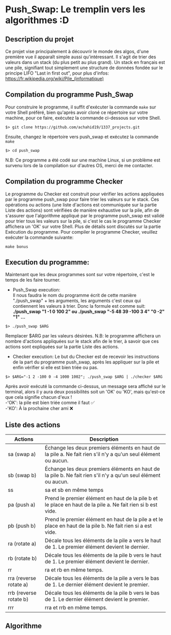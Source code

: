# Push_Swap: Le tremplin vers les algorithmes :D

## Description du projet
Ce projet vise principalement à découvrir le monde des algos, d'une première vue
il apparaît simple aussi qu'intéressant. Il s'agit de trier des valeurs dans un stack (du plus petit au plus grand). Un stack en français est une pile, signifiant tout simplement une structure de données fondée sur le principe LIFO "Last in first out", pour plus d'infos: https://fr.wikipedia.org/wiki/Pile_(informatique)

## Compilation du programme Push_Swap
Pour construire le programme, il suffit d'exécuter la commande ```make``` sur votre Shell préféré, bien qu'après avoir cloné ce répertoire sur votre machine, pour ce faire,
exécutez la commande ci-dessous sur votre Shell. <br>
```
$> git clone https://github.com/achahid19/1337_projects.git
```
Ensuite, changez le répertoire vers push_swap et exécutez la commande ```make```
```
$> cd push_swap
```
N.B: Ce programme a été codé sur une machine Linux, si un problème est survenu lors de la compilation sur d'autres OS, merci de me contacter. <br>

## Compilation du programme Checker
Le programme du Checker est construit pour vérifier les actions appliquées par le programme push_swap pour faire trier les valeurs sur le stack. Ces opérations ou actions (une liste d'actions est communiquée sur la partie Liste des actions) sont vérifiées de manière exhaustive sur la pile, afin de s'assurer que l'algorithme appliqué par le programme push_swap est validé pour trier tous les valeurs sur la pile, si c'est le cas le programme Checker affichera un 'OK' sur votre Shell. Plus de détails sont discutés sur la partie Exécution du programme.
Pour compiler le programme Checker, veuillez exécuter la commande suivante:
```
make bonus
```

## Execution du programme:
Maintenant que les deux programmes sont sur votre répertoire, c'est le temps de les faire tourner.
- Push_Swap execution: <br>
Il nous faudra le nom du programme écrit de cette manière "./push_swap" + les arguments, les arguments c'est ceux qui contiennent les valeurs à trier. Donc la formule est comme suit:<br>
<strong>./push_swap "1 -1 0 100 2" ou ./push_swap "-5 48 39 -100 3 4" "0 -2" "1" ...</strong>
```
$> ./push_swap $ARG
```
Remplacer $ARG par les valeurs désirées.
N.B: le programme affichera un nombre d'actions appliquées sur le stack afin de le trier,
à savoir que ces actions sont expliquées sur la partie Liste des actions.
- Checker execution:
Le but du Checker est de recevoir les instructions de la part du programme push_swap, après les appliquer sur la pile et enfin vérifier si elle est bien triée ou pas.
```
$> $ARG="-1 2 -100 0 -4 1000 1002"; ./push_swap $ARG | ./checker $ARG
```
Après avoir exécuté la commande ci-dessus, un message sera affiché sur le terminal, alors il y aura deux possibilités soit un 'OK' ou 'KO', mais qu'est-ce que cela signifie chacun d'eux !<br>
-'OK': la pile est bien triée comme il faut ✅ <br>
-'KO': À la prochaine cher ami ❌

## Liste des actions
| Actions				| Description
|-----------------------|---------------------------------------------------------------------------------------------------------------
| sa (swap a)			| Échange les deux premiers éléments en haut de la pile a. Ne fait rien s'il n'y a qu'un seul élément ou aucun.
| sb (swap b)			| Échange les deux premiers éléments en haut de la pile b. Ne fait rien s'il n'y a qu'un seul élément ou aucun.
| ss 					| sa et sb en même temps
| pa (push a)			| Prend le premier élément en haut de la pile b et le place en haut de la pile a. Ne fait rien si b est vide.
| pb (push b)			| Prend le premier élément en haut de la pile a et le place en haut de la pile b. Ne fait rien si a est vide.
| ra (rotate a)			| Décale tous les éléments de la pile a vers le haut de 1. Le premier élément devient le dernier.
| rb (rotate b)			| Décale tous les éléments de la pile b vers le haut de 1. Le premier élément devient le dernier.
| rr					| ra et rb en même temps.
| rra (reverse rotate a)| Décale tous les éléments de la pile a vers le bas de 1. Le dernier élément devient le premier.
| rrb (reverse rotate b)| Décale tous les éléments de la pile b vers le bas de 1. Le dernier élément devient le premier.
| rrr					| rra et rrb en même temps.

## Algorithme